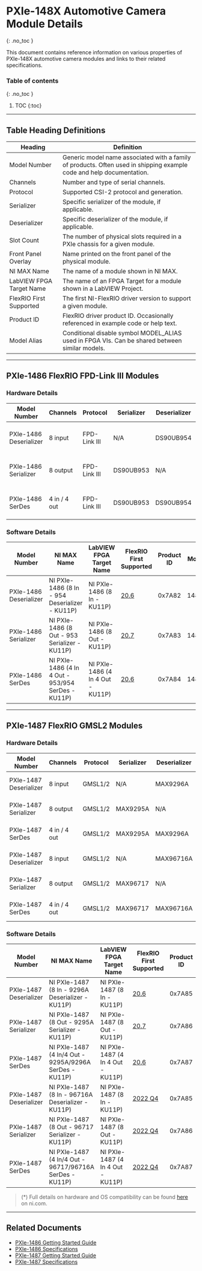 # PXIe-148X Automotive Camera Module Details
{: .no_toc }

This document contains reference information on various properties of PXIe-148X automotive camera modules and links to their related specifications.

### Table of contents
{: .no_toc }

1. TOC
{:toc}

---

## Table Heading Definitions

| Heading | Definition |
|-|-|
| Model Number             | Generic model name associated with a family of products. Often used in shipping example code and help documentation. |
| Channels                 | Number and type of serial channels. |
| Protocol                 | Supported CSI-2 protocol and generation. |
| Serializer               | Specific serializer of the module, if applicable. |
| Deserializer             | Specific deserializer of the module, if applicable. |
| Slot Count               | The number of physical slots required in a PXIe chassis for a given module. |
| Front Panel Overlay      | Name printed on the front panel of the physical module. |
| NI MAX Name              | The name of a module shown in NI MAX. |
| LabVIEW FPGA Target Name | The name of an FPGA Target for a module shown in a LabVIEW Project. |
| FlexRIO First Supported  | The first NI-FlexRIO driver version to support a given module. |
| Product ID               | FlexRIO driver product ID. Occasionally referenced in example code or help text. |
| Model Alias              | Conditional disable symbol MODEL_ALIAS used in FPGA VIs. Can be shared between similar models. |

---

## PXIe-1486 FlexRIO FPD-Link III Modules

### Hardware Details

| Model Number           | Channels     | Protocol     | Serializer | Deserializer | Slot Count | Front Panel Overlay                    |
|------------------------|--------------|--------------|------------|--------------|------------|----------------------------------------|
| PXIe-1486 Deserializer | 8 input      | FPD-Link III | N/A        | DS90UB954    | 2          | FlexRIO FPD-LINK™ III 954 Deserializer |
| PXIe-1486 Serializer   | 8 output     | FPD-Link III | DS90UB953  | N/A          | 2          | FlexRIO FPD-LINK™ III 953 Serializer   |
| PXIe-1486 SerDes       | 4 in / 4 out | FPD-Link III | DS90UB953  | DS90UB954    | 2          | FlexRIO FPD-LINK™ III 953/954 SerDes   |

### Software Details

| Model Number           | NI MAX Name                                        | LabVIEW FPGA Target Name          | FlexRIO First Supported | Product ID | Model Alias |
|------------------------|----------------------------------------------------|-----------------------------------|-------------------------|------------|-------------|
| PXIe-1486 Deserializer | NI PXIe-1486 (8 In - 954 Deserializer - KU11P)     | NI PXIe-1486 (8 In - KU11P)       | [20.6](#compat-note)    | 0x7A82     | 1486_8I     |
| PXIe-1486 Serializer   | NI PXIe-1486 (8 Out - 953 Serializer - KU11P)      | NI PXIe-1486 (8 Out - KU11P)      | [20.7](#compat-note)    | 0x7A83     | 1486_8O     |
| PXIe-1486 SerDes       | NI PXIe-1486 (4 In 4 Out - 953/954 SerDes - KU11P) | NI PXIe-1486 (4 In 4 Out - KU11P) | [20.6](#compat-note)    | 0x7A84     | 1486_4I_4O  |

---

## PXIe-1487 FlexRIO GMSL2 Modules

### Hardware Details

| Model Number           | Channels     | Protocol | Serializer | Deserializer | Slot Count | Front Panel Overlay               |
|------------------------|--------------|----------|------------|--------------|------------|-----------------------------------|
| PXIe-1487 Deserializer | 8 input      | GMSL1/2  | N/A        | MAX9296A     | 2          | FlexRIO GMSL2 9296A Deserializer  |
| PXIe-1487 Serializer   | 8 output     | GMSL1/2  | MAX9295A   | N/A          | 2          | FlexRIO GMSL2 9295A Serializer    |
| PXIe-1487 SerDes       | 4 in / 4 out | GMSL1/2  | MAX9295A   | MAX9296A     | 2          | FlexRIO GMSL2 9295A/9296A SerDes  |
| PXIe-1487 Deserializer | 8 input      | GMSL1/2  | N/A        | MAX96716A    | 2          | FlexRIO GMSL2 96716A Deserializer |
| PXIe-1487 Serializer   | 8 output     | GMSL1/2  | MAX96717   | N/A          | 2          | FlexRIO GMSL2 96717 Serializer    |
| PXIe-1487 SerDes       | 4 in / 4 out | GMSL1/2  | MAX96717   | MAX96716A    | 2          | FlexRIO GMSL2 96717/96716A SerDes |

### Software Details

| Model Number           | NI MAX Name                                             | LabVIEW FPGA Target Name          | FlexRIO First Supported    | Product ID | Model Alias |
|------------------------|---------------------------------------------------------|-----------------------------------|----------------------------|------------|-------------|
| PXIe-1487 Deserializer | NI PXIe-1487 (8 In - 9296A Deserializer - KU11P)        | NI PXIe-1487 (8 In - KU11P)       | [20.6](#compat-note)       | 0x7A85     | 1487_8I     |
| PXIe-1487 Serializer   | NI PXIe-1487 (8 Out - 9295A Serializer - KU11P)         | NI PXIe-1487 (8 Out - KU11P)      | [20.7](#compat-note)       | 0x7A86     | 1487_8O     |
| PXIe-1487 SerDes       | NI PXIe-1487 (4 In/4 Out - 9295A/9296A SerDes - KU11P)  | NI PXIe-1487 (4 In 4 Out - KU11P) | [20.6](#compat-note)       | 0x7A87     | 1487_4I_4O  |
| PXIe-1487 Deserializer | NI PXIe-1487 (8 In - 96716A Deserializer - KU11P)       | NI PXIe-1487 (8 In - KU11P)       | [2022 Q4](#compat-note)    | 0x7A85     | 1487_8I     |
| PXIe-1487 Serializer   | NI PXIe-1487 (8 Out - 96717 Serializer - KU11P)         | NI PXIe-1487 (8 Out - KU11P)      | [2022 Q4](#compat-note)    | 0x7A86     | 1487_8O     |
| PXIe-1487 SerDes       | NI PXIe-1487 (4 In/4 Out - 96717/96716A SerDes - KU11P) | NI PXIe-1487 (4 In 4 Out - KU11P) | [2022 Q4](#compat-note)    | 0x7A87     | 1487_4I_4O  |

<a id="compat-note"></a>
> (\*) Full details on hardware and OS compatibility can be found [here](https://www.ni.com/en-us/support/documentation/compatibility/21/ni-hardware-and-operating-system-compatibility.html) on ni.com.

---

## Related Documents

- [PXIe-1486 Getting Started Guide](https://www.ni.com/docs/en-US/bundle/pxie-1486-getting-started/page/intro.html)
- [PXIe-1486 Specifications](https://www.ni.com/docs/en-US/bundle/pxie-1486-specs/page/specs.html)
- [PXIe-1487 Getting Started Guide](https://www.ni.com/docs/en-US/bundle/pxie-1487-getting-started/page/intro.html)
- [PXIe-1487 Specifications](https://www.ni.com/docs/en-US/bundle/pxie-1487-specs/page/specs.html)    
